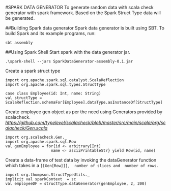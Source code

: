 #SPARK DATA GENERATOR
To generate random data with scala check generator with spark framework.
Based on the Spark Struct Type data will be generated.

##Building Spark data generator
Spark data generator is built using SBT. To build Spark and its example programs, run:

```
sbt assembly
```

##Using Spark Shell
Start spark with the data generator jar.
```
.\spark-shell --jars SparkDataGenerator-assembly-0.1.jar
```
Create a spark struct type
```
import org.apache.spark.sql.catalyst.ScalaReflection
import org.apache.spark.sql.types.StructType
   
case class Employee(id: Int, name: String)
val structType = ScalaReflection.schemaFor[Employee].dataType.asInstanceOf[StructType]
```
Create employee gen object as per the need using Generators provided by scalacheck. _https://github.com/typelevel/scalacheck/blob/master/src/main/scala/org/scalacheck/Gen.scala_
```
import org.scalacheck.Gen._
import org.apache.spark.sql.Row
val genEmployee = for{id <- arbitrary[Int] 
                    name <- asciiPrintableStr} yield Row(id, name)
```
Create a data-frame of test data by invoking the dataGenerator function which takes in a 
`[[Gen[Row]]], 
number of slices and 
number of rows.`
```
import org.thompson.StructTypeUtils._
implicit val sparkContext  = sc
val employeeDF = structType.dataGenerator(genEmployee, 2, 200)
```